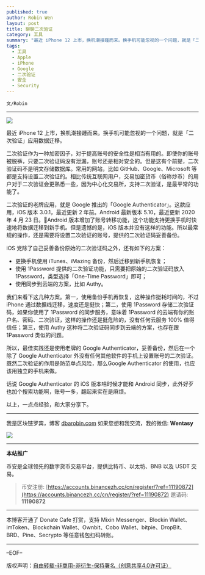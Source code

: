 ```yaml
---
published: true
author: Robin Wen
layout: post
title: 聊聊二次验证
category: 工具
summary: "最近 iPhone 12 上市，换机潮接踵而来。换手机可能忽视的一个问题，就是「二次验证」应用数据迁移问题。二次验证作为一种加密因子，对于提高账号的安全性是相当有用的。即使你的账号被脱裤，只要二次验证码没有泄漏，账号还是相对安全的。但是这有个前提，二次验证码不是明文存储数据库。常用的网站，比如 GitHub、Google、Microsoft 等都是支持设置二次验证的。相比传统互联网用户，交易加密货币（俗称炒币）的用户对于二次验证会更熟悉一些，因为中心化交易所，支持二次验证，是最平常的功能了。以上，一点点经验，和大家分享下。"
tags:
  - 工具
  - Apple
  - iPhone
  - Google
  - 二次验证
  - 安全
  - Security
---
```


`文/Robin`

***

![](https://cdn.dbarobin.com/hzmnu5c.png)

最近 iPhone 12 上市，换机潮接踵而来。换手机可能忽视的一个问题，就是「二次验证」应用数据迁移。

二次验证作为一种加密因子，对于提高账号的安全性是相当有用的。即使你的账号被脱裤，只要二次验证码没有泄漏，账号还是相对安全的。但是这有个前提，二次验证码不是明文存储数据库。常用的网站，比如 GitHub、Google、Microsoft 等都是支持设置二次验证的。相比传统互联网用户，交易加密货币（俗称炒币）的用户对于二次验证会更熟悉一些，因为中心化交易所，支持二次验证，是最平常的功能了。

二次验证的老牌应用，就是 Google 推出的「Google Authenticator」。这款应用，iOS 版本 3.0.1，最近更新 2 年前。Android 最新版本 5.10，最近更新 2020 年 4 月 23 日。Android 版本增加了账号转移功能，这个功能支持更换手机时快速地将数据迁移到新手机。但是遗憾的是，iOS 版本并没有这样的功能。所以最常规的操作，还是需要将设置二次验证的账号，提供的二次验证码妥善备份。

iOS 党除了自己妥善备份原始的二次验证码之外，还有如下的方案：

* 更换手机使用 iTunes、iMazing 备份，然后迁移到新手机恢复；
* 使用 1Password 提供的二次验证功能，只需要把原始的二次验证码放入 1Password，类型选择「One-Time Password」即可；
* 使用同步到云端的方案，比如 Authy。

我们来看下这几种方案。第一，使用备份手机再恢复，这种操作挺耗时间的，不过 iPhone 通过数据线迁移，速度还是挺快；第二，使用 1Password 存储二次验证码，如果你使用了 1Password 的同步服务，意味着 1Password 的云端有你的账户名、密码、二次验证，这样的操作还是挺危险的，没有任何云服务 100% 值得信任；第三，使用 Authy 这种将二次验证码同步到云端的方案，也存在跟 1Password 类似的问题。

所以，最佳实践还是使用老牌的 Google Authenticator，妥善备份，然后在一个除了 Google Authenticator 外没有任何其他软件的手机上设置账号的二次验证。既然二次验证的作用是防范单点风险，那么Google Authenticator 的使用，也应该用独立的手机来做。

话说 Google Authenticator 的 iOS 版本啥时候才能和 Android 同步，此外好歹也加个搜索功能啊，账号一多，翻起来实在是麻烦。

以上，一点点经验，和大家分享下。

***

我是区块链罗宾，博客 [dbarobin.com](https://dbarobin.com/)
如果您想和我交流，我的微信: **Wentasy**

![](https://cdn.dbarobin.com/v4yywe2.png)

***

**本站推广**

币安是全球领先的数字货币交易平台，提供比特币、以太坊、BNB 以及 USDT 交易。

> 币安注册: [https://accounts.binancezh.cc/cn/register/?ref=11190872](https://accounts.binancezh.cc/cn/register/?ref=11190872)
> 邀请码: **11190872**

***

本博客开通了 Donate Cafe 打赏，支持 Mixin Messenger、Blockin Wallet、imToken、Blockchain Wallet、Ownbit、Cobo Wallet、bitpie、DropBit、BRD、Pine、Secrypto 等任意钱包扫码转账。

<center>
    <div class="--donate-button"
         data-button-id="f8b9df0d-af9a-460d-8258-d3f435445075"
    ></div>
</center>

***

–EOF–

版权声明：[自由转载-非商用-非衍生-保持署名（创意共享4.0许可证）](http://creativecommons.org/licenses/by-nc-nd/4.0/deed.zh)